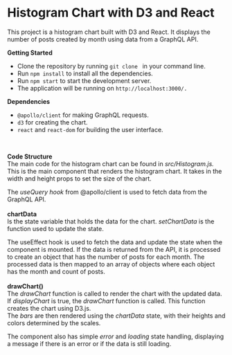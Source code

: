 # Histogram Chart with D3 and React

This project is a histogram chart built with D3 and React. It displays the number of posts created by month using data from a GraphQL API.

**Getting Started**

* Clone the repository by running `git clone ` in your command line.
* Run `npm install` to install all the dependencies.
* Run `npm start` to start the development server.
* The application will be running on `http://localhost:3000/.`

**Dependencies**

* `@apollo/client` for making GraphQL requests.
* `d3` for creating the chart.
* `react` and `react-dom` for 
building the user interface.

<br>

**Code Structure**
<br>
The main code for the histogram chart can be found in *src/Histogram.js.*
<br>
This is the main component that renders the histogram chart. It takes in the width and height props to set the size of the chart.

The *useQuery hook* from @apollo/client is used to fetch data from the GraphQL API.
<br>
<br>
**chartData** 
<br>
Is the state variable that holds the data for the chart. *setChartData* is the function used to update the state.

The useEffect hook is used to fetch the data and update the state when the component is mounted.
If the data is returned from the API, it is processed to create an object that has the number of posts for each month.
The processed data is then mapped to an array of objects where each object has the month and count of posts.
<br>
<br>
**drawChart()**
<br>
The *drawChart* function is called to render the chart with the updated data.
<br>
If *displayChart* is true, the *drawChart* function is called. This function creates the chart using D3.js.
<br>
The *bars* are then rendered using the *chartData* state, with their heights and colors determined by the scales.

The component also has simple *error* and *loading* state handling, displaying a message if there is an error or if the data is still loading.